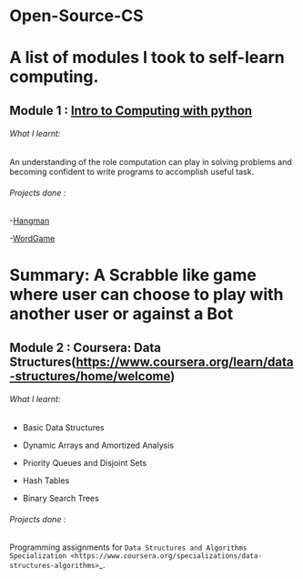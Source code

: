 # Open-Source-CS
A list of modules I took to self-learn computing. 
=======================================================

## Module 1 : [Intro to Computing with python](https://ocw.mit.edu/courses/electrical-engineering-and-computer-science/6-0001-introduction-to-computer-science-and-programming-in-python-fall-2016/)

###### What I learnt:
An understanding of the role computation can play in solving problems and becoming confident to write programs to accomplish useful task.

###### Projects done :
-[Hangman](https://github.com/ExtremelySunnyYK/hangman-python)

-[WordGame](https://github.com/ExtremelySunnyYK/Open-Source-CS/tree/master/Module%201%20Project/WordGame)

Summary: A Scrabble like game where user can choose to play with another user or against a Bot
=======================================================

## Module 2 : Coursera: Data Structures(https://www.coursera.org/learn/data-structures/home/welcome)



###### What I learnt:
- Basic Data Structures

- Dynamic Arrays and Amortized Analysis

- Priority Queues and Disjoint Sets

- Hash Tables

- Binary Search Trees

###### Projects done :
Programming assignments for `Data Structures and Algorithms Specialization <https://www.coursera.org/specializations/data-structures-algorithms>`_.
